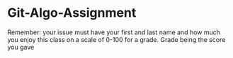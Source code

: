 # Git-Algo-Assignment

Remember: your issue must have your first and last name and how much you enjoy this class on a scale of 0-100 for a grade. Grade being the score you gave


